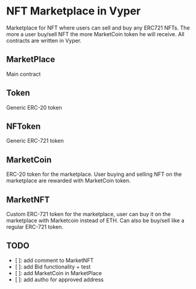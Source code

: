 # NFT Marketplace in Vyper


Marketplace for NFT where users can sell and buy any ERC721 NFTs. The more a user buy/sell NFT the more MarketCoin token he will receive. All contracts are written in Vyper.

## MarketPlace
Main contract 

## Token
Generic ERC-20 token

## NFToken
Generic ERC-721 token

## MarketCoin
ERC-20 token for the marketplace. User buying and selling NFT on the marketplace are rewarded with MarketCoin token.

## MarketNFT
Custom ERC-721 token for the marketplace, user can buy it on the marketplace with Marketcoin instead of ETH. Can also be buy/sell like a regular ERC-721 token.


## TODO
- [ ]: add comment to MarketNFT
- [ ]: add Bid functionality + test
- [ ]: add MarketCoin in MarketPlace
- [ ]: add autho for approved address